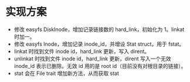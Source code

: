 # 实现方案
* 修改 easyfs DiskInode，增加记录链接数的 hard_link，初始化为 1。linkat 时加一。
* 修改 easyfs Inode，增加记录 inode_id，并增设 Stat struct，用于 fstat。
* linkat 时找到文件 inode id，hard_link 更新，写入 dirent。
* unlinkat 时找到文件 inode id，hard_link 更新，dirent 写入一个无效 inode_id 表示已删除。无效 id 用的是 root id（目前没有对根目录的链接）。
* stat 会在 File trait 增加新方法，从而获取 stat
